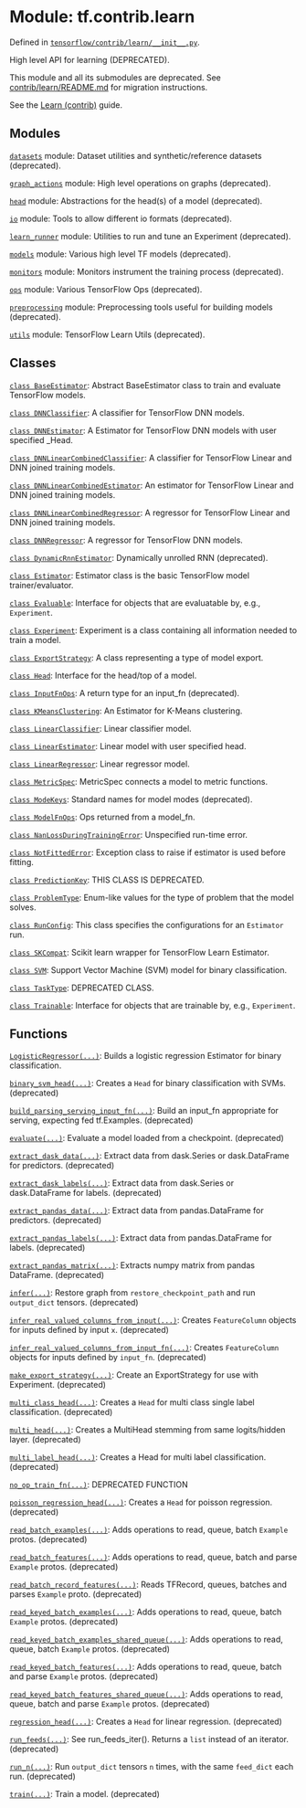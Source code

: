 <div itemscope itemtype="http://developers.google.com/ReferenceObject">
<meta itemprop="name" content="tf.contrib.learn" />
</div>

# Module: tf.contrib.learn



Defined in [`tensorflow/contrib/learn/__init__.py`](https://www.tensorflow.org/code/tensorflow/contrib/learn/__init__.py).

High level API for learning (DEPRECATED).

This module and all its submodules are deprecated. See
[contrib/learn/README.md](https://www.tensorflow.org/code/tensorflow/contrib/learn/README.md)
for migration instructions.

See the <a href="../../../../api_guides/python/contrib.learn.md">Learn (contrib)</a> guide.







## Modules

[`datasets`](../../tf/contrib/learn/datasets.md) module: Dataset utilities and synthetic/reference datasets (deprecated).

[`graph_actions`](../../tf/contrib/learn/graph_actions.md) module: High level operations on graphs (deprecated).

[`head`](../../tf/contrib/learn/head.md) module: Abstractions for the head(s) of a model (deprecated).

[`io`](../../tf/contrib/learn/io.md) module: Tools to allow different io formats (deprecated).

[`learn_runner`](../../tf/contrib/learn/learn_runner.md) module: Utilities to run and tune an Experiment (deprecated).

[`models`](../../tf/contrib/learn/models.md) module: Various high level TF models (deprecated).

[`monitors`](../../tf/contrib/learn/monitors.md) module: Monitors instrument the training process (deprecated).

[`ops`](../../tf/contrib/learn/ops.md) module: Various TensorFlow Ops (deprecated).

[`preprocessing`](../../tf/contrib/learn/preprocessing.md) module: Preprocessing tools useful for building models (deprecated).

[`utils`](../../tf/contrib/learn/utils.md) module: TensorFlow Learn Utils (deprecated).

## Classes

[`class BaseEstimator`](../../tf/contrib/learn/BaseEstimator.md): Abstract BaseEstimator class to train and evaluate TensorFlow models.

[`class DNNClassifier`](../../tf/contrib/learn/DNNClassifier.md): A classifier for TensorFlow DNN models.

[`class DNNEstimator`](../../tf/contrib/learn/DNNEstimator.md): A Estimator for TensorFlow DNN models with user specified _Head.

[`class DNNLinearCombinedClassifier`](../../tf/contrib/learn/DNNLinearCombinedClassifier.md): A classifier for TensorFlow Linear and DNN joined training models.

[`class DNNLinearCombinedEstimator`](../../tf/contrib/learn/DNNLinearCombinedEstimator.md): An estimator for TensorFlow Linear and DNN joined training models.

[`class DNNLinearCombinedRegressor`](../../tf/contrib/learn/DNNLinearCombinedRegressor.md): A regressor for TensorFlow Linear and DNN joined training models.

[`class DNNRegressor`](../../tf/contrib/learn/DNNRegressor.md): A regressor for TensorFlow DNN models.

[`class DynamicRnnEstimator`](../../tf/contrib/learn/DynamicRnnEstimator.md): Dynamically unrolled RNN (deprecated).

[`class Estimator`](../../tf/contrib/learn/Estimator.md): Estimator class is the basic TensorFlow model trainer/evaluator.

[`class Evaluable`](../../tf/contrib/learn/Evaluable.md): Interface for objects that are evaluatable by, e.g., `Experiment`.

[`class Experiment`](../../tf/contrib/learn/Experiment.md): Experiment is a class containing all information needed to train a model.

[`class ExportStrategy`](../../tf/contrib/learn/ExportStrategy.md): A class representing a type of model export.

[`class Head`](../../tf/contrib/learn/Head.md): Interface for the head/top of a model.

[`class InputFnOps`](../../tf/contrib/learn/InputFnOps.md): A return type for an input_fn (deprecated).

[`class KMeansClustering`](../../tf/contrib/learn/KMeansClustering.md): An Estimator for K-Means clustering.

[`class LinearClassifier`](../../tf/contrib/learn/LinearClassifier.md): Linear classifier model.

[`class LinearEstimator`](../../tf/contrib/learn/LinearEstimator.md): Linear model with user specified head.

[`class LinearRegressor`](../../tf/contrib/learn/LinearRegressor.md): Linear regressor model.

[`class MetricSpec`](../../tf/contrib/learn/MetricSpec.md): MetricSpec connects a model to metric functions.

[`class ModeKeys`](../../tf/contrib/learn/ModeKeys.md): Standard names for model modes (deprecated).

[`class ModelFnOps`](../../tf/contrib/learn/ModelFnOps.md): Ops returned from a model_fn.

[`class NanLossDuringTrainingError`](../../tf/contrib/learn/NanLossDuringTrainingError.md): Unspecified run-time error.

[`class NotFittedError`](../../tf/contrib/learn/NotFittedError.md): Exception class to raise if estimator is used before fitting.

[`class PredictionKey`](../../tf/contrib/learn/PredictionKey.md): THIS CLASS IS DEPRECATED.

[`class ProblemType`](../../tf/contrib/learn/ProblemType.md): Enum-like values for the type of problem that the model solves.

[`class RunConfig`](../../tf/contrib/learn/RunConfig.md): This class specifies the configurations for an `Estimator` run.

[`class SKCompat`](../../tf/contrib/learn/SKCompat.md): Scikit learn wrapper for TensorFlow Learn Estimator.

[`class SVM`](../../tf/contrib/learn/SVM.md): Support Vector Machine (SVM) model for binary classification.

[`class TaskType`](../../tf/contrib/learn/TaskType.md): DEPRECATED CLASS.

[`class Trainable`](../../tf/contrib/learn/Trainable.md): Interface for objects that are trainable by, e.g., `Experiment`.

## Functions

[`LogisticRegressor(...)`](../../tf/contrib/learn/LogisticRegressor.md): Builds a logistic regression Estimator for binary classification.

[`binary_svm_head(...)`](../../tf/contrib/learn/binary_svm_head.md): Creates a `Head` for binary classification with SVMs. (deprecated)

[`build_parsing_serving_input_fn(...)`](../../tf/contrib/learn/build_parsing_serving_input_fn.md): Build an input_fn appropriate for serving, expecting fed tf.Examples. (deprecated)

[`evaluate(...)`](../../tf/contrib/learn/evaluate.md): Evaluate a model loaded from a checkpoint. (deprecated)

[`extract_dask_data(...)`](../../tf/contrib/learn/extract_dask_data.md): Extract data from dask.Series or dask.DataFrame for predictors. (deprecated)

[`extract_dask_labels(...)`](../../tf/contrib/learn/extract_dask_labels.md): Extract data from dask.Series or dask.DataFrame for labels. (deprecated)

[`extract_pandas_data(...)`](../../tf/contrib/learn/extract_pandas_data.md): Extract data from pandas.DataFrame for predictors. (deprecated)

[`extract_pandas_labels(...)`](../../tf/contrib/learn/extract_pandas_labels.md): Extract data from pandas.DataFrame for labels. (deprecated)

[`extract_pandas_matrix(...)`](../../tf/contrib/learn/extract_pandas_matrix.md): Extracts numpy matrix from pandas DataFrame. (deprecated)

[`infer(...)`](../../tf/contrib/learn/infer.md): Restore graph from `restore_checkpoint_path` and run `output_dict` tensors. (deprecated)

[`infer_real_valued_columns_from_input(...)`](../../tf/contrib/learn/infer_real_valued_columns_from_input.md): Creates `FeatureColumn` objects for inputs defined by input `x`. (deprecated)

[`infer_real_valued_columns_from_input_fn(...)`](../../tf/contrib/learn/infer_real_valued_columns_from_input_fn.md): Creates `FeatureColumn` objects for inputs defined by `input_fn`. (deprecated)

[`make_export_strategy(...)`](../../tf/contrib/learn/make_export_strategy.md): Create an ExportStrategy for use with Experiment. (deprecated)

[`multi_class_head(...)`](../../tf/contrib/learn/multi_class_head.md): Creates a `Head` for multi class single label classification. (deprecated)

[`multi_head(...)`](../../tf/contrib/learn/multi_head.md): Creates a MultiHead stemming from same logits/hidden layer. (deprecated)

[`multi_label_head(...)`](../../tf/contrib/learn/multi_label_head.md): Creates a Head for multi label classification. (deprecated)

[`no_op_train_fn(...)`](../../tf/contrib/learn/no_op_train_fn.md): DEPRECATED FUNCTION

[`poisson_regression_head(...)`](../../tf/contrib/learn/poisson_regression_head.md): Creates a `Head` for poisson regression. (deprecated)

[`read_batch_examples(...)`](../../tf/contrib/learn/read_batch_examples.md): Adds operations to read, queue, batch `Example` protos. (deprecated)

[`read_batch_features(...)`](../../tf/contrib/learn/read_batch_features.md): Adds operations to read, queue, batch and parse `Example` protos. (deprecated)

[`read_batch_record_features(...)`](../../tf/contrib/learn/read_batch_record_features.md): Reads TFRecord, queues, batches and parses `Example` proto. (deprecated)

[`read_keyed_batch_examples(...)`](../../tf/contrib/learn/read_keyed_batch_examples.md): Adds operations to read, queue, batch `Example` protos. (deprecated)

[`read_keyed_batch_examples_shared_queue(...)`](../../tf/contrib/learn/read_keyed_batch_examples_shared_queue.md): Adds operations to read, queue, batch `Example` protos. (deprecated)

[`read_keyed_batch_features(...)`](../../tf/contrib/learn/read_keyed_batch_features.md): Adds operations to read, queue, batch and parse `Example` protos. (deprecated)

[`read_keyed_batch_features_shared_queue(...)`](../../tf/contrib/learn/read_keyed_batch_features_shared_queue.md): Adds operations to read, queue, batch and parse `Example` protos. (deprecated)

[`regression_head(...)`](../../tf/contrib/learn/regression_head.md): Creates a `Head` for linear regression. (deprecated)

[`run_feeds(...)`](../../tf/contrib/learn/run_feeds.md): See run_feeds_iter(). Returns a `list` instead of an iterator. (deprecated)

[`run_n(...)`](../../tf/contrib/learn/run_n.md): Run `output_dict` tensors `n` times, with the same `feed_dict` each run. (deprecated)

[`train(...)`](../../tf/contrib/learn/train.md): Train a model. (deprecated)

